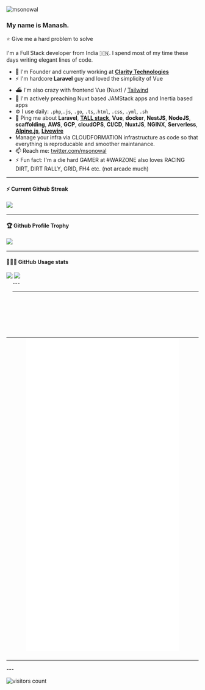 
![msonowal](https://readme-typing-svg.herokuapp.com?size=15&duration=2000&color=01DC44&lines=msonowal)
### My name is Manash.

:star: Give me a hard problem to solve 


I'm a Full Stack developer from India 🇮🇳. I spend most of my time these days writing elegant lines of code. 

- 🏢 I'm Founder and currently working at [**Clarity Technologies**](https://github.com/clarity-tech)
- ⚡️ I'm hardcore **Laravel** guy and loved the simplicity of Vue
- ⛴ I'm also crazy with frontend Vue (Nuxt) / [Tailwind](https://tailwindcss.com/)
- 💚 I'm actively preaching Nuxt based JAMStack apps and Inertia based apps
- ⚙️ I use daily: `.php`,`.js`, `.go`, `.ts`,`.html`, `.css`, `.yml`, `.sh`
- 💬 Ping me about **Laravel**, **[TALL stack](https://tallstack.dev)**, **Vue**, **docker**, **NestJS**, **NodeJS**, **scaffolding**, **AWS**, **GCP**, **cloudOPS**, **CI/CD**, **NuxtJS**, **NGINX**, **Serverless**, **[Alpine.js](https://alpinejs.dev)**, **[Livewire](https://laravel-livewire.com/)**
- Manage your infra via CLOUDFORMATION infrastructure as code so that everything is reproducable and smoother maintanance.
- 📫 Reach me: [twitter.com/msonowal](https://twitter.com/msonowal)
- ⚡️ Fun fact: I'm a die hard GAMER at #WARZONE also loves RACING DIRT, DIRT RALLY, GRID, FH4 etc. (not arcade much)


---


<div>
  <h4>⚡️ Current Github Streak</h4>
  <a href="https://github.com/msonowal">
    <img src="https://github-readme-streak-stats.herokuapp.com?user=msonowal&theme=dark"/>
  </a>
</div>


---

<div>
  <h4>🏆 Github Profile Trophy</h4>
  <a href="https://github.com/ryo-ma/github-profile-trophy">
    <img src="https://github-profile-trophy.vercel.app/?username=msonowal&column=7&theme=darkhub"/>
  </a>
</div>

---

<div>
<h4>👨🏻‍💻 GitHub Usage stats</h4>
<img height="170" align="left" src="https://github-readme-stats.vercel.app/api?username=msonowal&count_private=true&include_all_commits=true&theme=tokyonight" />

  <img style="margin-left:4px;" src="https://github-readme-stats.vercel.app/api/top-langs/?username=msonowal&layout=compact&theme=tokyonight" />
</div>

<div>
  
</div>
---

---
<table>
  <tr>
    <td align="center">
      <img alt="" width="400" src="https://github.com/msonowal/msonowal/blob/master/github-metrics.svg">
      <img width="900" height="1" alt="">
    </td>
    
  </tr>
</table>
---


<!-- pls deploy your own service using the repo above -->
![visitors count](https://visitors-by-url-pls-dont-use-this-in-your-repo.vercel.app/msonowal-github-readme)
